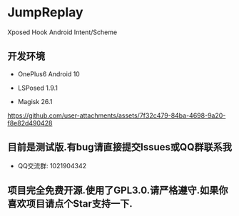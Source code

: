 # JumpReplay
Xposed Hook Android Intent/Scheme


## 开发环境
- OnePlus6 Android 10

- LSPosed 1.9.1

- Magisk 26.1

https://github.com/user-attachments/assets/7f32c479-84ba-4698-9a20-f8e82d490428


## 目前是测试版.有bug请直接提交Issues或QQ群联系我

- QQ交流群: 1021904342

## 项目完全免费开源.使用了GPL3.0.请严格遵守.如果你喜欢项目请点个Star支持一下.
